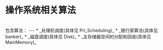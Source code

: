 操作系统相关算法
===
<br>
包含算法：
---
    * _处理机调度(具体见 Pri_Scheduling)_
    * _银行家算法(具体见 banker)_
    * _磁盘调度(具体见 Disk)_
    * _主存储器空间的分配和回收(具体见 MainMemory)_
